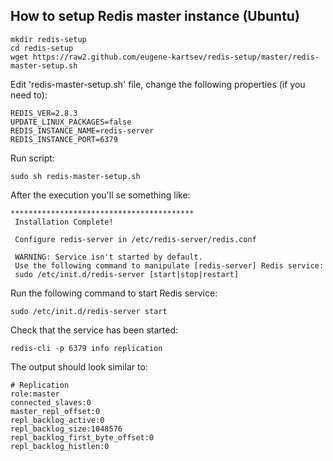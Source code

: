## How to setup Redis master instance (Ubuntu)

	mkdir redis-setup
	cd redis-setup
	wget https://raw2.github.com/eugene-kartsev/redis-setup/master/redis-master-setup.sh
	
Edit 'redis-master-setup.sh' file, change the following properties (if you need to):

	REDIS_VER=2.8.3
	UPDATE_LINUX_PACKAGES=false
	REDIS_INSTANCE_NAME=redis-server
	REDIS_INSTANCE_PORT=6379	

Run script:

	sudo sh redis-master-setup.sh

After the execution you'll se something like:

	*****************************************
	 Installation Complete!
	
	 Configure redis-server in /etc/redis-server/redis.conf
	
	 WARNING: Service isn't started by default.
	 Use the following command to manipulate [redis-server] Redis service:
	 sudo /etc/init.d/redis-server [start|stop|restart]

Run the following command to start Redis service:

	sudo /etc/init.d/redis-server start

Check that the service has been started:

	redis-cli -p 6379 info replication

The output should look similar to:

	# Replication
	role:master
	connected_slaves:0
	master_repl_offset:0
	repl_backlog_active:0
	repl_backlog_size:1048576
	repl_backlog_first_byte_offset:0
	repl_backlog_histlen:0
